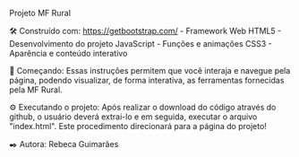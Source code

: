 
Projeto  MF Rural

🛠️ Construído com:
https://getbootstrap.com/ - Framework Web 
HTML5 - Desenvolvimento do projeto
JavaScript - Funções e animações
CSS3 - Aparência e conteúdo interativo

🚀 Começando:
Essas instruções permitem que você interaja e navegue pela página,
podendo visualizar, de forma interativa, as ferramentas fornecidas pela MF Rural.

⚙️ Executando o projeto:
Após realizar o download do código através do github, o usuário deverá extrai-lo e em seguida, executar o arquivo "index.html".
Este procedimento direcionará para a página do projeto!

✒️ Autora:
Rebeca Guimarães 
